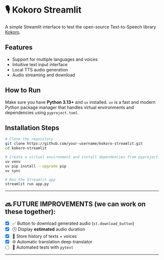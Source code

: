 # 🎙️ Kokoro Streamlit

A simple Streamlit interface to test the open-source Text-to-Speech library [Kokoro](https://github.com/hexgrad/kokoro).

## Features

- Support for multiple languages and voices  
- Intuitive text input interface  
- Local TTS audio generation  
- Audio streaming and download  

## How to Run

Make sure you have **Python 3.13+** and `uv` installed.
`uv` is a fast and modern Python package manager that handles virtual environments and dependencies using `pyproject.toml`.

## Installation Steps

```bash
# Clone the repository
git clone https://github.com/your-username/kokoro-streamlit.git
cd kokoro-streamlit

# Create a virtual environment and install dependencies from pyproject.toml
uv venv
uv pip install --upgrade pip
uv sync

# Run the Streamlit app
streamlit run app.py
```

---

## 🔜 FUTURE IMPROVEMENTS (we can work on these together):

- [x] ✅ Button to download generated audio (`st.download_button`)
- [x] 🕓 Display **estimated** audio duration
- [x] 📂 Store history of texts + voices
- [x] 🌐 Automatic translation deep-translator
- [ ] 🧪 Automated tests with `pytest`

---